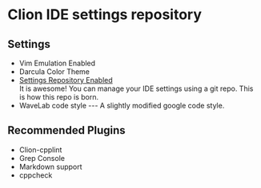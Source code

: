 # Clion IDE settings repository
## Settings 
* Vim Emulation Enabled
* Darcula Color Theme
* [Settings Repository Enabled](https://www.jetbrains.com/help/clion/2017.1/sharing-your-ide-settings.html)  
It is awesome! You can manage your IDE settings using a git repo. This is how
this repo is born.
* WaveLab code style --- A slightly modified google code style. 


## Recommended Plugins 
* Clion-cpplint
* Grep Console
* Markdown support
* cppcheck
